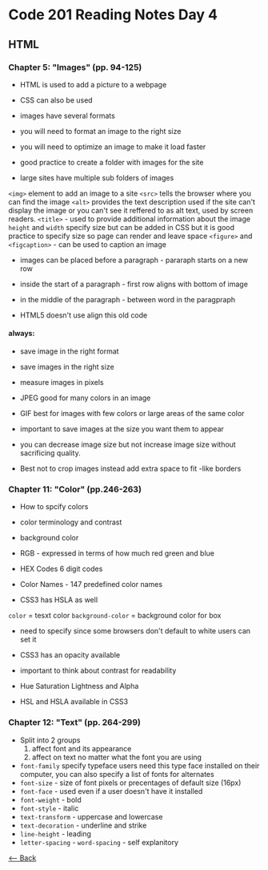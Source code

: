 # Code 201 Reading Notes Day 4

## HTML

### Chapter 5: "Images" (pp. 94-125)

* HTML is used to add a picture to a webpage
* CSS can also be used
* images have several formats
* you will need to format an image to the right size
* you will need to optimize an image to make it load faster

* good practice to create a folder with images for the site
* large sites have multiple sub folders of images

`<img>` element to add an image to a site
`<src>` tells the browser where you can find the image
`<alt>`  provides the text description used if the site can't display the image or you can't see it reffered to as alt text, used by screen readers.
`<title>` - used to provide additional information about the image
`height` and `width` specify size but can be added in CSS but it is good practice to specify size so page can render and leave space
`<figure>` and `<figcaption>` - can be used to caption an image

* images can be placed before a paragraph - pararaph starts on a new row
* inside the start of a paragraph - first row aligns with bottom of image 
* in the middle of the paragraph - between word in the paragpraph 

* HTML5 doesn't use align this old code

#### always: 
* save image in the right format
* save images in the right size
* measure images in pixels

* JPEG good for many colors in an image
* GIF best for images with few colors or large areas of the same color

* important to save images at the size you want them to appear
* you can decrease image size but not increase image size without sacrificing quality.

* Best not to crop images instead add extra space to fit -like borders

### Chapter 11: "Color" (pp.246-263)

* How to spcify colors
* color terminology and contrast
* background color

* RGB - expressed in terms of how much red green and blue
* HEX Codes 6 digit codes
* Color Names - 147 predefined color names
* CSS3 has HSLA as well

`color` = tesxt color
`background-color` = background color for box
* need to specify since some browsers don't default to white users can set it

* CSS3 has an opacity available
* important to think about contrast for readability

* Hue Saturation Lightness and Alpha
* HSL and HSLA available in CSS3

### Chapter 12: "Text" (pp. 264-299)

* Split into 2 groups
    1. affect font and its appearance
    2. affect on text no matter what the font you are using
* `font-family` specify typeface users need this type face installed on their computer, you can also specify a list of fonts for alternates
* `font-size` - size of font pixels or  precentages of default size (16px)
* `font-face` - used even if a user doesn't have it installed
* `font-weight` - bold
* `font-style` - italic
* `text-transform` - uppercase and lowercase
* `text-decoration` - underline and strike
* `line-height` - leading
* `letter-spacing` - `word-spacing` - self explanitory

[<-- Back](README.md)